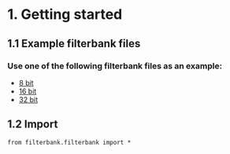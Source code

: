 # 1. Getting started

## 1.1 Example filterbank files
### Use one of the following filterbank files as an example:
* <a href="https://git.dev.ti-more.net/uploads/-/system/personal_snippet/2/bc063035797e978034adfb6f2da75e70/pspm8.fil">8 bit</a>
* <a href="https://git.dev.ti-more.net/uploads/-/system/personal_snippet/2/3da35656df8f722441579847974a03cb/pspm16.fil">16 bit</a>
* <a href="https://git.dev.ti-more.net/uploads/-/system/personal_snippet/2/e6015ec024ad1f53d4c2f39511620db1/pspm32.fil">32 bit</a>

## 1.2 Import
```
from filterbank.filterbank import *
```